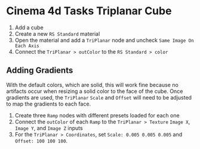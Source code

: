 # Cinema 4d Tasks Triplanar Cube

1. Add a cube
2. Create a new `RS Standard` material
3. Open the material and add a `TriPlanar` node and uncheck `Same Image On Each Axis`
4. Connect the `TriPlanar > outColor` to the `RS Standard > color`

## Adding Gradients

With the default colors, which are solid, this will work fine because no artifacts occur when resizing a solid color to the face of the cube. Once gradients are used, the `TriPlanar` `Scale` and `Offset` will need to be adjusted to map the gradients to each face.

1. Create three `Ramp` nodes with different presets loaded for each one
2. Connect the `outColor` of each `Ramp` to the `TriPlanar > Texture` `Image X`, `Image Y`, and `Image Z` inputs
3. For the `TriPlanar > Coordinates`, set `Scale: 0.005 0.005 0.005` and `Offset: 100 100 100`.
